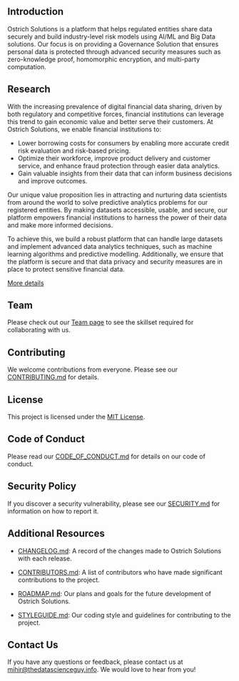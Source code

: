 ## Introduction

Ostrich Solutions is a platform that helps regulated entities share data securely and build industry-level risk models using AI/ML and Big Data solutions. Our focus is on providing a Governance Solution that ensures personal data is protected through advanced security measures such as zero-knowledge proof, homomorphic encryption, and multi-party computation.

## Research

With the increasing prevalence of digital financial data sharing, driven by both regulatory and competitive forces, financial institutions can leverage this trend to gain economic value and better serve their customers. At Ostrich Solutions, we enable financial institutions to:

- Lower borrowing costs for consumers by enabling more accurate credit risk evaluation and risk-based pricing.
- Optimize their workforce, improve product delivery and customer service, and enhance fraud protection through easier data analytics.
- Gain valuable insights from their data that can inform business decisions and improve outcomes.

Our unique value proposition lies in attracting and nurturing data scientists from around the world to solve predictive analytics problems for our registered entities. By making datasets accessible, usable, and secure, our platform empowers financial institutions to harness the power of their data and make more informed decisions.

To achieve this, we build a robust platform that can handle large datasets and implement advanced data analytics techniques, such as machine learning algorithms and predictive modelling. Additionally, we ensure that the platform is secure and that data privacy and security measures are in place to protect sensitive financial data.

[More details](https://drive.google.com/file/d/1pCPzJxAfy0Ab9A2G0TUY1yHUS0Lky1Of/view?usp=sharing "More details")

## Team

Please check out our [Team page](https://github.com/Mihir-Ai-lab/Ostrich_solutions/blob/main/Team.md) to see the skillset required for collaborating with us.

## Contributing

We welcome contributions from everyone. Please see our [CONTRIBUTING.md](CONTRIBUTING.md) for details.

## License

This project is licensed under the [MIT License](LICENSE).

## Code of Conduct

Please read our [CODE_OF_CONDUCT.md](CODE_OF_CONDUCT.md) for details on our code of conduct.

## Security Policy

If you discover a security vulnerability, please see our [SECURITY.md](SECURITY.md) for information on how to report it.

## Additional Resources

- [CHANGELOG.md](CHANGELOG.md): A record of the changes made to Ostrich Solutions with each release.

- [CONTRIBUTORS.md](CONTRIBUTORS.md): A list of contributors who have made significant contributions to the project.

- [ROADMAP.md](ROADMAP.md): Our plans and goals for the future development of Ostrich Solutions.

- [STYLEGUIDE.md](STYLEGUIDE.md): Our coding style and guidelines for contributing to the project.

## Contact Us

If you have any questions or feedback, please contact us at mihir@thedatascienceguy.info. We would love to hear from you!
